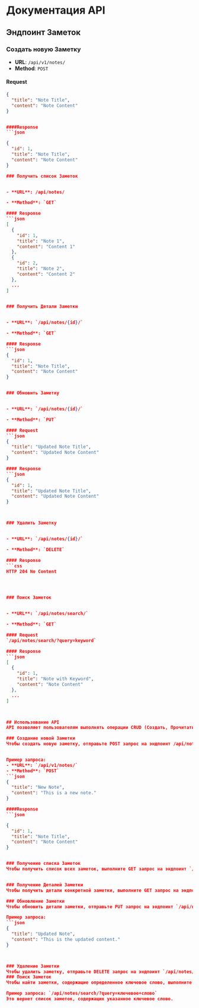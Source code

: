 # Документация API

## Эндпоинт Заметок

### Создать новую Заметку

- **URL**: `/api/v1/notes/`
- **Method**: `POST`

#### Request
```json
{
  "title": "Note Title",
  "content": "Note Content"
}


####Response
```json

{
  "id": 1,
  "title": "Note Title",
  "content": "Note Content"
}

### Получить список Заметок


- **URL**: /api/notes/

- **Method**: `GET`

#### Response
```json
[
  {
    "id": 1,
    "title": "Note 1",
    "content": "Content 1"
  },
  {
    "id": 2,
    "title": "Note 2",
    "content": "Content 2"
  },
  ...
]


### Получить Детали Заметки


- **URL**: `/api/notes/{id}/`

- **Method**: `GET`

#### Response
```json
{
  "id": 1,
  "title": "Note Title",
  "content": "Note Content"
}


### Обновить Заметку


- **URL**: `/api/notes/{id}/`

- **Method**: `PUT`

#### Request
```json
{
  "title": "Updated Note Title",
  "content": "Updated Note Content"
}

#### Response
```json
{
  "id": 1,
  "title": "Updated Note Title",
  "content": "Updated Note Content"
}



### Удалить Заметку


- **URL**: `/api/notes/{id}/`

- **Method**: `DELETE`

#### Response
```css
HTTP 204 No Content




### Поиск Заметок


- **URL**: `/api/notes/search/`

- **Method**: `GET`

#### Request
`/api/notes/search/?query=keyword`

#### Response
```json
[
  {
    "id": 1,
    "title": "Note with Keyword",
    "content": "Note Content"
  },
  ...
]



## Использование API
API позволяет пользователям выполнять операции CRUD (Создать, Прочитать, Обновить, Удалить) для заметок. Кроме того, пользователи могут искать заметки по ключевым словам.

### Создание новой Заметки
Чтобы создать новую заметку, отправьте POST запрос на эндпоинт /api/notes/ с параметрами title и content в теле запроса.


Пример запроса:
- **URL**: `/api/v1/notes/`
- **Method**: `POST`
```json
{
  "title": "New Note",
  "content": "This is a new note."
}

####Response
```json

{
  "id": 1,
  "title": "Note Title",
  "content": "Note Content"
}


### Получение списка Заметок
Чтобы получить список всех заметок, выполните GET запрос на эндпоинт `/api/notes/`.


### Получение Деталей Заметки
Чтобы получить детали конкретной заметки, выполните GET запрос на эндпоинт `/api/notes/{id}/`, заменив {id} на идентификатор заметки.

### Обновление Заметки
Чтобы обновить детали заметки, отправьте PUT запрос на эндпоинт `/api/notes/{id}/`, заменив `{id}` на идентификатор заметки. Включите обновленные параметры `title` и `content` в теле запроса.

Пример запроса:
```json
{
  "title": "Updated Note",
  "content": "This is the updated content."
}



### Удаление Заметки
Чтобы удалить заметку, отправьте DELETE запрос на эндпоинт `/api/notes/{id}/`, заменив `{id}` на идентификатор заметки.
### Поиск Заметок
Чтобы найти заметки, содержащие определенное ключевое слово, выполните GET запрос на эндпоинт `/api/notes/search/` с параметром `query` в строке запроса.

Пример запроса: `/api/notes/search/?query=ключевое+слово`
Это вернет список заметок, содержащих указанное ключевое слово.




